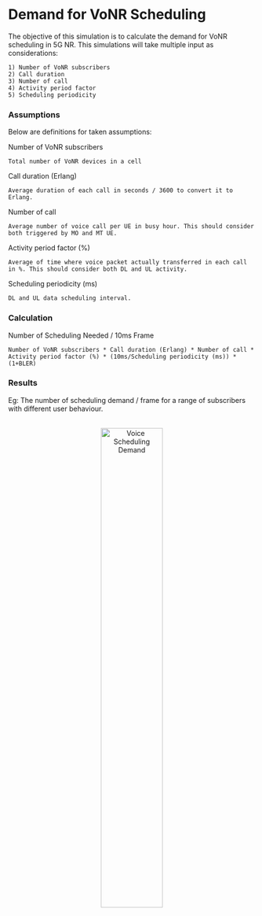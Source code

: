 # Demand for VoNR Scheduling

The objective of this simulation is to calculate the demand for VoNR scheduling in 5G NR. This simulations will take multiple input as considerations: 

    1) Number of VoNR subscribers
    2) Call duration
    3) Number of call
    4) Activity period factor
    5) Scheduling periodicity

### Assumptions

Below are definitions for taken assumptions:

Number of VoNR subscribers

    Total number of VoNR devices in a cell

Call duration (Erlang)

    Average duration of each call in seconds / 3600 to convert it to Erlang.

Number of call

    Average number of voice call per UE in busy hour. This should consider both triggered by MO and MT UE.

Activity period factor (%)

    Average of time where voice packet actually transferred in each call in %. This should consider both DL and UL activity.

Scheduling periodicity (ms)

    DL and UL data scheduling interval.

### Calculation

Number of Scheduling Needed / 10ms Frame

    Number of VoNR subscribers * Call duration (Erlang) * Number of call * Activity period factor (%) * (10ms/Scheduling periodicity (ms)) * (1+BLER)


### Results

Eg: The number of scheduling demand / frame for a range of subscribers with different user behaviour.
<br />
<br />
<p align="center">
    <img src="https://github.com/zulfadlizainal/5G-NR-Planning-And-Dimensioning/blob/master/Part%204%20DL%20Common%20Channel/img/Scheduled_Voice.png" alt="Voice Scheduling Demand" title="Voice Scheduling Demand" width=50% height=50% />
</p>
<br />
<br />

